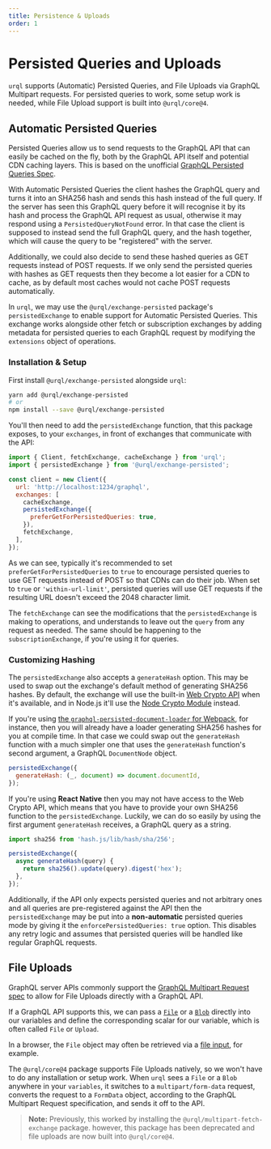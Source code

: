 ```yaml
---
title: Persistence & Uploads
order: 1
---
```


# Persisted Queries and Uploads

`urql` supports (Automatic) Persisted Queries, and File Uploads via GraphQL
Multipart requests. For persisted queries to work, some setup work is needed,
while File Upload support is built into `@urql/core@4`.

## Automatic Persisted Queries

Persisted Queries allow us to send requests to the GraphQL API that can easily be cached on the fly,
both by the GraphQL API itself and potential CDN caching layers. This is based on the unofficial
[GraphQL Persisted Queries
Spec](https://github.com/apollographql/apollo-link-persisted-queries#apollo-engine).

With Automatic Persisted Queries the client hashes the GraphQL query and turns it into an SHA256
hash and sends this hash instead of the full query. If the server has seen this GraphQL query before
it will recognise it by its hash and process the GraphQL API request as usual, otherwise it may
respond using a `PersistedQueryNotFound` error. In that case the client is supposed to instead send
the full GraphQL query, and the hash together, which will cause the query to be "registered" with the
server.

Additionally, we could also decide to send these hashed queries as GET requests instead of POST
requests. If we only send the persisted queries with hashes as GET requests then they become a lot
easier for a CDN to cache, as by default most caches would not cache POST requests automatically.

In `urql`, we may use the `@urql/exchange-persisted` package's `persistedExchange` to
enable support for Automatic Persisted Queries. This exchange works alongside other fetch or
subscription exchanges by adding metadata for persisted queries to each GraphQL
request by modifying the `extensions` object of operations.

### Installation & Setup

First install `@urql/exchange-persisted` alongside `urql`:

```sh
yarn add @urql/exchange-persisted
# or
npm install --save @urql/exchange-persisted
```

You'll then need to add the `persistedExchange` function, that this package exposes,
to your `exchanges`, in front of exchanges that communicate with the API:

```js
import { Client, fetchExchange, cacheExchange } from 'urql';
import { persistedExchange } from '@urql/exchange-persisted';

const client = new Client({
  url: 'http://localhost:1234/graphql',
  exchanges: [
    cacheExchange,
    persistedExchange({
      preferGetForPersistedQueries: true,
    }),
    fetchExchange,
  ],
});
```

As we can see, typically it's recommended to set `preferGetForPersistedQueries` to `true`
to encourage persisted queries to use GET requests instead of POST so that CDNs can do their job.
When set to `true` or `'within-url-limit'`, persisted queries will use GET requests if the
resulting URL doesn't exceed the 2048 character limit.

The `fetchExchange` can see the modifications that the `persistedExchange` is
making to operations, and understands to leave out the `query` from any request
as needed. The same should be happening to the `subscriptionExchange`, if you're
using it for queries.

### Customizing Hashing

The `persistedExchange` also accepts a `generateHash` option. This may be used to swap out the
exchange's default method of generating SHA256 hashes. By default, the exchange will use the
built-in [Web Crypto API](https://developer.mozilla.org/en-US/docs/Web/API/Web_Crypto_API) when it's
available, and in Node.js it'll use the [Node Crypto Module](https://nodejs.org/api/crypto.html)
instead.

If you're using [the `graphql-persisted-document-loader` for
Webpack](https://github.com/leoasis/graphql-persisted-document-loader), for instance, then you will
already have a loader generating SHA256 hashes for you at compile time. In that case we could swap
out the `generateHash` function with a much simpler one that uses the `generateHash` function's
second argument, a GraphQL `DocumentNode` object.

```js
persistedExchange({
  generateHash: (_, document) => document.documentId,
});
```

If you're using **React Native** then you may not have access to the Web Crypto API, which means
that you have to provide your own SHA256 function to the `persistedExchange`. Luckily, we can do
so easily by using the first argument `generateHash` receives, a GraphQL query as a string.

```js
import sha256 from 'hash.js/lib/hash/sha/256';

persistedExchange({
  async generateHash(query) {
    return sha256().update(query).digest('hex');
  },
});
```

Additionally, if the API only expects persisted queries and not arbitrary ones and all queries are
pre-registered against the API then the `persistedExchange` may be put into a **non-automatic**
persisted queries mode by giving it the `enforcePersistedQueries: true` option. This disables any
retry logic and assumes that persisted queries will be handled like regular GraphQL requests.

## File Uploads

GraphQL server APIs commonly support the [GraphQL Multipart Request
spec](https://github.com/jaydenseric/graphql-multipart-request-spec) to allow for File Uploads
directly with a GraphQL API.

If a GraphQL API supports this, we can pass a [`File`](https://developer.mozilla.org/en-US/docs/Web/API/File)
or a [`Blob`](https://developer.mozilla.org/en-US/docs/Web/API/Blob) directly into our variables and
define the corresponding scalar for our variable, which is often called `File` or `Upload`.

In a browser, the `File` object may often be retrieved via a
[file input](https://developer.mozilla.org/en-US/docs/Web/API/File/Using_files_from_web_applications),
for example.

The `@urql/core@4` package supports File Uploads natively, so we won't have to do any installation
or setup work. When `urql` sees a `File` or a `Blob` anywhere in your `variables`, it switches to
a `multipart/form-data` request, converts the request to a `FormData` object, according to the
GraphQL Multipart Request specification, and sends it off to the API.

> **Note:** Previously, this worked by installing the `@urql/multipart-fetch-exchange` package.
> however, this package has been deprecated and file uploads are now built into `@urql/core@4`.
